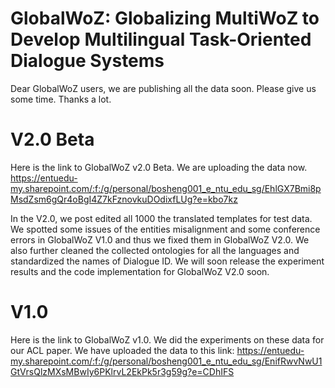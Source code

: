 # GlobalWoZ: Globalizing MultiWoZ to Develop Multilingual Task-Oriented Dialogue Systems
Dear GlobalWoZ users, we are publishing all the data soon. Please give us some time. Thanks a lot. 

# V2.0 Beta
Here is the link to GlobalWoZ v2.0 Beta. We are uploading the data now. 
https://entuedu-my.sharepoint.com/:f:/g/personal/bosheng001_e_ntu_edu_sg/EhlGX7Bmi8pMsdZsm6gQr4oBgI4Z7kFznovkuDOdixfLUg?e=kbo7kz

In the V2.0, we post edited all 1000 the translated templates for test data. We spotted some issues of the entities misalignment and some conference errors in GlobalWoZ V1.0 and thus we fixed them in GlobalWoZ V2.0. We also further cleaned the collected ontologies for all the languages and standardized the names of Dialogue ID. We will soon release the experiment results and the code implementation for GlobalWoZ V2.0 soon. 


# V1.0
Here is the link to GlobalWoZ v1.0. We did the experiments on these data for our ACL paper. 
We have uploaded the data to this link:
https://entuedu-my.sharepoint.com/:f:/g/personal/bosheng001_e_ntu_edu_sg/EnifRwvNwU1GtVrsQlzMXsMBwIy6PKlrvL2EkPk5r3g59g?e=CDhIFS
